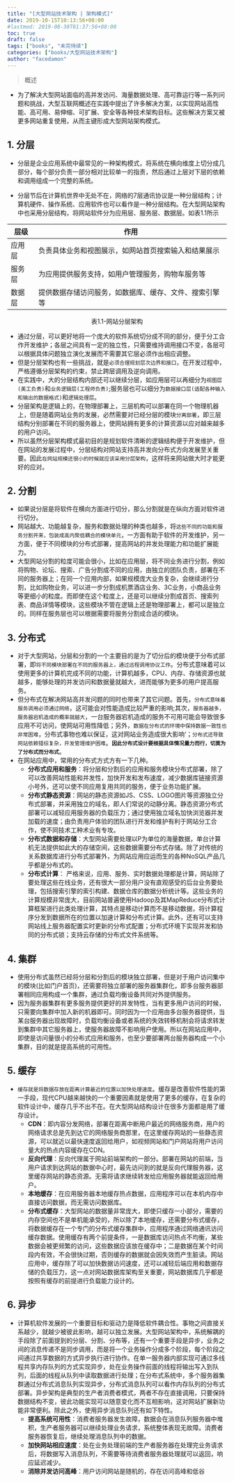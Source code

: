 ```yaml
---
title: "[大型网站技术架构 | 架构模式]"
date: 2019-10-15T10:13:56+08:00
#lastmod: 2019-08-30T01:37:56+08:00
toc: true
draft: false
tags: ["books", "未完待续"]
categories: ["books/大型网站技术架构"]
author: "facedamon"
---
```


> 概述

-  为了解决大型网站面临的高并发访问、海量数据处理、高可靠运行等一系列问题和挑战，大型互联网概述在实践中提出了许多解决方案，以实现网站高性能、高可用、易伸缩、可扩展、安全等各种技术架构目标。这些解决方案又被更多网站重复使用，从而主键形成大型网站架构模式。

## 1. 分层

- 分层是企业应用系统中最常见的一种架构模式，将系统在横向维度上切分成几部分，每个部分负责一部分相对比较单一的指责，然后通过上层对下层的依赖和调用组成一个完整的系统。

- 分层节后在计算机世界中无处不在，网络的7层通讯协议是一种分层结构；计算机硬件、操作系统、应用软件也可以看作是一种分层结构。在大型网站架构中也采用分层结构，将网站软件分为应用层、服务层、数据层。如表1.1所示

层级 | 作用
--- | ---
应用层|负责具体业务和视图展示，如网站首页搜索输入和结果展示
服务层|为应用提供服务支持，如用户管理服务，购物车服务等
数据层|提供数据存储访问服务，如数据库、缓存、文件、搜索引擎等


<center>表1.1-网站分层架构</center>

- 通过分层，可以更好地将一个庞大的软件系统切分成不同的部分，便于分工合作开发维护；各层之间具有一定的独立性，只需要维持调用接口不变，各层可以根据具体问题独立演化发展而不需要其它层必须作出相应调整。
- 但是分层架构也有一些挑战，就是`必须合理规划层次边界和接口`，在开发过程中，严格遵循分层架构的约束，禁止跨层调用及逆向调用。
- 在实践中，大的分层结构内部还可以继续分层，如应用层可以再细分为`视图层(美工负责)`和`业务逻辑层(工程师负责)`;服务层也可以细分为`数据接口层(适配各种输入和输出的数据格式)`和`逻辑处理层`。
- 分层架构是逻辑上的，在物理部署上，三层机构可以部署在同一个物理机器上，但是随着网站业务的发展，必然需要对已经分层的模块`分离部署`，即三层结构分别部署在不同的服务器上，使网站拥有更多的计算资源以应对越来越多的用户访问。
- 所以虽然分层架构模式最初目的是规划软件清晰的逻辑结构便于开发维护，但在网站的发展过程中，分层结构对网站支持高并发向分布式方向发展至关重要。因此`在网站规模还很小的时候就应该采用分层架构`，这样将来网站做大时才能更好的应对。

## 2. 分割
- 如果说分层是将软件在横向方面进行切分，那么分割就是在纵向方面对软件进行切分。
- 网站越大、功能越复杂，服务和数据处理的种类也越多，将`这些不同的功能和服务分割开来，包装成高内聚低耦合的模块单元`，一方面有助于软件的开发维护，另一方面，便于不同模块的分布式部署，提高网站的并发处理能力和功能扩展能力。
- 大型网站分割的粒度可能会很小，比如在应用层，将不同业务进行分割，例如将购物、论坛、搜索、广告分割成不同的应用，由独立的团队负责，部署在不同的服务器上；在同一个应用内部，如果规模庞大业务复杂，会继续进行分割，比如购物业务，可以进一步分割成机票酒店业务、3C业务，小商品业务等更细小的粒度。而即使在这个粒度上，还是可以继续分割成首页、搜索列表、商品详情等模块，这些模块不管在逻辑上还是物理部署上，都可以是独立的。同样在服务层也可以根据需要将服务分割成合适的模块。

## 3. 分布式
- 对于大型网站，分层和分割的一个主要目的是为了切分后的模块便于分布式部署，即`将不同模块部署在不同的服务器上，通过远程调用协议工作`。分布式意味着可以使用更多的计算机完成不同的功能，计算机越多，CPU、内存、存储资源也就越多，能够处理的并发访问和数据量就越大，进而能够为更多的用户提高服务。
- 但分布式在解决网站高并发问题的同时也带来了其它问题。首先，`分布式意味着服务调用必须通过网络`，这可能会对性能造成比较严重的影响;其次，`服务器越多，服务器宕机造成的概率就越大`，一台服务器宕机造成的服务不可用可能会导致很多应用不可访问，使网站可用性降低；另外，`数据在分布式的环境中保持数据一致性也非常困难`，分布式事物也难以保证，这对网站业务造成很大影响‘；`分布式还导致网站依赖错综复杂，开发管理维护困难`。**`因此分布式设计要根据具体情况量力而行，切莫为了分布式而分布式`**。
- 在网站应用中，常用的分布式方式方有一下几种。
    - **分布式应用和服务**：将分层和分割后的应用和服务模块分布式部署，除了可以改善网站性能和并发性，加快开发和发布速度，减少数据库链接资源小号外，还可以使不同应用复用共同的服务，便于业务功能扩展。
    - **分布式静态资源**：网站的静态资源如JS、CSS、LOGO图片等资源独立分布式部署，并采用独立的域名，即人们常说的动静分离。静态资源分布式部署可以减轻应用服务器的负载压力；通过使用独立域名加快浏览器并发加载的速度；由负责用户体验的团队进行开发和维护有利于网站分工合作，使不同技术工种术业有专攻。
    - **分布式数据和存储**：大型网站需要处理以P为单位的海量数据，单台计算机无法提供如此大的存储空间，这些数据需要分布式存储。除了对传统的关系数据库进行分布式部署外，为网站应用应运而生的各种NoSQL产品几乎都是分布式的。
    - **分布式计算**： 严格来说，应用、服务、实时数据处理都是计算，网站除了要处理这些在线业务，还有很大一部分用户没有直观感受的后台业务要处理，包括搜索引擎的索引构建、数据仓库的数据分析统计等。这些业务的计算规模非常庞大，目前网站普遍使用Hadoop及其MapReduce分布式计算框架进行此类处理计算，其特点是移动计算而不是移动数据，将计算程序分发到数据所在的位置以加速计算和分布式计算。此外，还有可以支持网站线上服务器配置实时更新的分布式配置；分布式环境下实现并发和协同的分布式锁；支持云存储的分布式文件系统等。

## 4. 集群
- 使用分布式虽然已经将分层和分割后的模块独立部署，但是对于用户访问集中的模块(比如门户首页)，还需要将独立部署的服务器集群化，即多台服务器部署相同应用构成一个集群，通过负载均衡设备共同对外提供服务。
- 因为服务器集群有更多服务提供更好的并发特性，当有更多用户访问的时候，只需要向集群中加入新的机器即可。同时因为一个应用由多台服务器提供，当某台服务器出现故障时，负载均衡设备或者系统的失效转移机制会将请求转发到集群中其它服务器上，使服务器故障不影响用户使用。所以在网站应用中，即使是访问量很小的分布式应用和服务，也至少要部署两台服务器构成一个小集群，目的就是提高系统的可用性。

## 5. 缓存
- `缓存就是将数据存放在距离计算最近的位置以加快处理速度`。缓存是改善软件性能的第一手段，现代CPU越来越快的一个重要因素就是使用了更多的缓存，在复杂的软件设计中，缓存几乎不出不在。在大型网站结构设计在很多方面都是用了缓存设计。
    - **CDN**：即内容分发网络，部署在距离中断用户最近的网络服务商，用户的网络请求总是先到达它的网络服务商那里，在这里缓存网站的一些静态资源，可以就近以最快速度返回给用户，如视频网站和门户网站将用户访问量大的热点内容缓存在CDN。
    - **反向代理**：反向代理属于网站前端架构的一部分。部署在网站的前端，当用户请求到达网站的数据中心时，最先访问到的就是反向代理服务器，这里缓存网站的静态资源。无需将请求继续转发给应用服务器就能返回给用户。
    - **本地缓存**：在应用服务器本地缓存热点数据，应用程序可以在本机内存中直接访问数据，而无需访问数据库。
    - **分布式缓存**：大型网站的数据量非常庞大，即使只缓存一小部分，需要的内存空间也不是单机能承受的，所以除了本地缓存，还需要分布式缓存，将数据缓存在一个专门的分布式缓存集群中，应用程序通过网络通讯访问缓存数据。使用缓存有两个前提条件，一是数据库访问热点不均衡，某些数据会被更频繁的访问，这些数据应该放在缓存中；二是数据在某个时间段内有效，不会很快过期，否则缓存的数据就会因失效而产生脏读。网站应用中，缓存除了可以加快数据访问速度，还可以减轻后端应用和数据存储的负载压力，这一点对网站数据库架构至关重要，网站数据库几乎都是按照有缓存的前提进行负载能力设计的。
    
## 6. 异步
- 计算机软件发展的一个重要目标和驱动力是降低软件耦合性。事物之间直接关系越少，就越少被彼此影响，越可以独立发展。大型网站架构中，系统解耦的手段除了前面提到的分层、分割、分布等，还有一个重要手段是异步，业务之间的消息传递不是同步调用，而是将一个业务操作分成多个阶段，每个阶段之间通过共享数据的方式异步执行进行协作。在单一服务器内部实现可通过多线程共享内存队列的方式实现异步，处在业务操作前面的线程将输出写入到队列，后面的线程从队列中读取数据进行处理；在分布式系统中，多个服务器集群通过分布式消息队列实现异步，分布式消息队列可以看作内存队列的分布式部署。异步架构是典型的生产者消费者模式，两者不存在直接调用，只要保持数据结构不变，彼此功能实现可以随意变化而不互相影响，这对网站扩展新功能非常便利。除此之外，使用异步消息队列还有如下特性。
    - **提高系统可用性**：消费者服务器发生故障，数据会在消息队列服务器中堆积，生产者服务器可以继续处理业务请求，系统整体表现无故障。消费者服务器恢复后，继续处理消息队列中的数据。
    - **加快网站相应速度**：处在业务处理前端的生产者服务器在处理完业务请求后，将数据写入消息队列，不需要等待消费者服务器处理就可以返回，响应延迟减少。
    - **消除并发访问高峰**：用户访问网站是随机的，存在访问高峰和低谷
